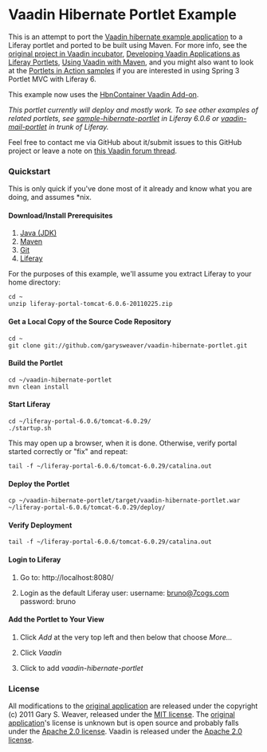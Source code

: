 Vaadin Hibernate Portlet Example
=====

This is an attempt to port the [Vaadin hibernate example application][vhbn] to a Liferay portlet and ported to be built using Maven. For more info, see the [original project in Vaadin incubator][vhbn], [Developing Vaadin Applications as Liferay Portlets][vplt], [Using Vaadin with Maven][vmvn], and you might also want to look at the [Portlets in Action samples][portletsinaction] if you are interested in using Spring 3 Portlet MVC with Liferay 6.

This example now uses the [HbnContainer Vaadin Add-on][hbnpl]. 

*This portlet currently will deploy and mostly work. To see other examples of related portlets, see [sample-hibernate-portlet][hplt606] in Liferay 6.0.6 or [vaadin-mail-portlet][vpltsrc] in trunk of Liferay.*

Feel free to contact me via GitHub about it/submit issues to this GitHub project or leave a note on [this Vaadin forum thread][forumthread].

### Quickstart

This is only quick if you've done most of it already and know what you are doing, and assumes *nix.

#### Download/Install Prerequisites

1. [Java (JDK)][java]
2. [Maven][maven]
3. [Git][git]
4. [Liferay][liferay]

For the purposes of this example, we'll assume you extract Liferay to your home directory:

    cd ~
    unzip liferay-portal-tomcat-6.0.6-20110225.zip 

#### Get a Local Copy of the Source Code Repository

    cd ~
    git clone git://github.com/garysweaver/vaadin-hibernate-portlet.git

#### Build the Portlet

    cd ~/vaadin-hibernate-portlet
    mvn clean install

#### Start Liferay

    cd ~/liferay-portal-6.0.6/tomcat-6.0.29/
    ./startup.sh
    
This may open up a browser, when it is done. Otherwise, verify portal started correctly or "fix" and repeat:

    tail -f ~/liferay-portal-6.0.6/tomcat-6.0.29/catalina.out

#### Deploy the Portlet

    cp ~/vaadin-hibernate-portlet/target/vaadin-hibernate-portlet.war ~/liferay-portal-6.0.6/tomcat-6.0.29/deploy/
    
#### Verify Deployment

    tail -f ~/liferay-portal-6.0.6/tomcat-6.0.29/catalina.out

#### Login to Liferay

1. Go to: http://localhost:8080/

2. Login as the default Liferay user: username: bruno@7cogs.com password: bruno

#### Add the Portlet to Your View

1. Click *Add* at the very top left and then below that choose *More...*

2. Click *Vaadin*

3. Click to add *vaadin-hibernate-portlet*

### License

All modifications to the [original application][vhbn] are released under the copyright (c) 2011 Gary S. Weaver, released under the [MIT license][lic]. The [original application][vhbn]'s license is unknown but is open source and probably falls under the [Apache 2.0 license][apache]. Vaadin is released under the [Apache 2.0 license][apache]. 

[vhbn]: http://dev.vaadin.com/svn/incubator/hbncontainer/
[vplt]: http://www.liferay.com/web/guest/community/wiki/-/wiki/Main/Developing+Vaadin+Applications+as+Liferay+Portlets
[vmvn]: http://vaadin.com/wiki/-/wiki/Main/Using%20Vaadin%20with%20Maven
[hbnpl]: http://vaadin.com/directory/-/directory/addon/hbncontainer
[lic]: http://github.com/garysweaver/vaadin-hibernate-portlet/blob/master/LICENSE
[apache]: http://www.apache.org/licenses/LICENSE-2.0
[forumthread]: http://vaadin.com/forum/-/message_boards/view_message/442390
[git]: http://git-scm.com/
[java]: http://www.oracle.com/technetwork/java/javase/downloads/index.html
[maven]: http://maven.apache.org/
[liferay]: http://www.liferay.com/downloads/liferay-portal/available-releases
[hplt606]: http://svn.liferay.com/repos/public/plugins/branches/6.0.6/portlets/sample-hibernate-portlet/
[vpltsrc]: http://svn.liferay.com/repos/public/plugins/trunk/portlets/vaadin-mail-portlet/
[portletsinaction]: http://code.google.com/p/portletsinaction/downloads/list
